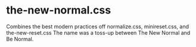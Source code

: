 # the-new-normal.css
Combines the best modern practices off normalize.css, minireset.css, and the-new-reset.css
The name was a toss-up between The New Normal and Be Normal.
